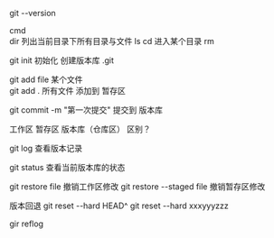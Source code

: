 git --version


cmd  
dir 列出当前目录下所有目录与文件  ls
cd 进入某个目录 
rm


git init 初始化  创建版本库 .git 

git add file  某个文件  
git add . 所有文件  添加到  暂存区
  
git commit -m "第一次提交"   提交到 版本库



工作区 暂存区 版本库（仓库区） 区别？

git log 查看版本记录

git status 查看当前版本库的状态

git restore file 撤销工作区修改
git restore --staged file 撤销暂存区修改

版本回退
git reset --hard HEAD^
git reset --hard xxxyyyzzz

gir reflog
